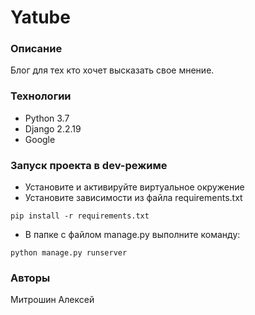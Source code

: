 # Yatube
### Описание
Блог для тех кто хочет высказать свое мнение.
### Технологии
- Python 3.7
- Django 2.2.19
- Google
### Запуск проекта в dev-режиме
- Установите и активируйте виртуальное окружение
- Установите зависимости из файла requirements.txt
```
pip install -r requirements.txt
``` 
- В папке с файлом manage.py выполните команду:
```
python manage.py runserver
```
### Авторы
Митрошин Алексей